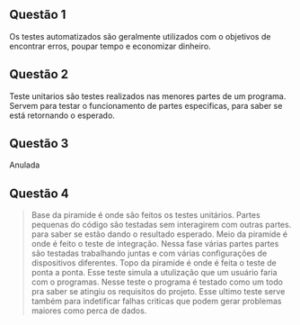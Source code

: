 ## Questão 1 
 Os testes automatizados são geralmente utilizados com o objetivos de encontrar erros, poupar tempo e economizar dinheiro.
## Questão 2
 Teste unitarios são testes realizados nas menores partes de um programa. Servem para testar o funcionamento de partes especificas, para saber se está retornando o esperado.
## Questão 3
 Anulada
## Questão 4
> Base da piramide é onde são feitos os testes unitários. Partes pequenas do código são testadas sem interagirem com outras partes. para saber se estão dando o resultado esperado.
> Meio da piramide é onde é feito o teste de integração. Nessa fase várias partes partes são testadas trabalhando juntas e com várias configurações de dispositivos diferentes.
> Topo da piramide é onde é feita o teste de ponta a ponta. Esse teste simula a utulização que um usuário faria com o programas. Nesse teste o programa é testado como um todo pra saber se atingiu os requisitos do projeto. Esse ultimo teste serve também para indetificar falhas criticas que podem gerar problemas maiores como perca de dados.
